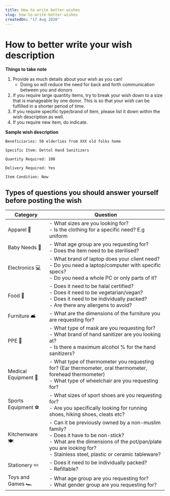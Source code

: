 ```yaml
---
title: How to write better wishes
slug: how-to-write-better-wishes
createdOn: "17 Aug 2020"
---
```

# How to better write your wish description

**Things to take note**
1. Provide as much details about your wish as you can! 
    - Doing so will reduce the need for back and forth communication between you and donors
2. If you require large quantity items, try to break your wish down to a size that is manageable by one donor. This is so that your wish can be fulfilled in a shorter period of time.
3. If you require specific type/brand of item, please list it down within the wish description as well.
4. If you require new item, do indicate. 

**Sample wish description**
```
Beneficiaries: 50 elderlies from XXX old folks home

Specific Item: Dettol Hand Sanitizers

Quantity Required: 100

Delivery Required: Yes

Item Condition: New
```


## Types of questions you should answer yourself before posting the wish 

| Category            | Question                                                                                              |
| ------------------- | ----------------------------------------------------------------------------------------------------- |
| Apparel 👕           | - What sizes are you looking for? <br> - Is the clothing for a specific need? E.g uniform            |
| Baby Needs 🍼        | - What age group are you requesting for? <br> - Does the item need to be sterilised? |
| Electronics 💻       | - What brand of laptop does your client need? <br> - Do you need a laptop/computer with specific specs? <br> - Do you need a whole PC or only parts of it?                                                   |
| Food 🍚              | - Does it need to be halal certified? <br> - Does it need to be vegetarian/vegan? <br> - Does it need to be individually packed? <br> - Are there any allergens to avoid? |
| Furniture 🛋         | - What are the dimensions of the furniture you are requesting for?                                    |
| PPE 🧴               | - What type of mask are you requesting for? <br>- What brand of hand sanitizer are you looking at? <br> - Is there a maximum alcohol % for the hand sanitizers?   |
| Medical Equipment 🦽 | - What type of thermometer you requesting for? (Ear thermometer, oral thermometer, forehead thermometer) <br> - What type of wheelchair are you requesting for? |
| Sports Equipment ⚽️  | - What sizes of sport shoes are you requesting for? <br> - Are you specifically looking for running shoes, hiking shoes, cleats etc?                                             |
| Kitchenware 🍽       | - Can it be previously owned by a non-muslim family? <br> - Does it have to be non-stick? <br> - What are the dimensions of the pot/pan/plate you are looking for? <br> - Stainless steel, plastic or ceramic tableware?                                              |
| Stationery ✏️        | - Does it need to be individually packed? <br> - Refillable?                                                             |
| Toys and Games 🏎    | - What age group are you requesting for? <br> - What gender group are you requesting for? <br>        |

